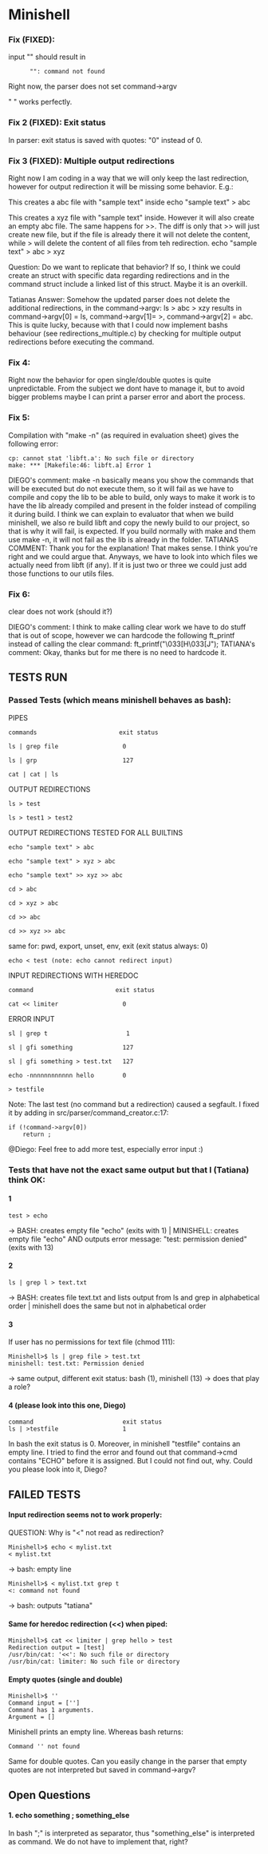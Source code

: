 # Minishell

### Fix (FIXED):

input "" should result in 


          "": command not found

Right now, the parser does not set command->argv 

 " " works perfectly.

### Fix 2 (FIXED): Exit status

In parser: exit status is saved with quotes: "0" instead of 0.

### Fix 3 (FIXED): Multiple output redirections

Right now I am coding in a way that we will only keep the last redirection, however for output redirection it will be missing some behavior. E.g.:

This creates a abc file with "sample text" inside
echo "sample text" > abc

This creates a xyz file with "sample text" inside. However it will also create an empty abc file. The same happens for >>. The diff is only that >> will just create new file, but if the file is already there it will not delete the content, while > will delete the content of all files from teh redirection.
echo "sample text" > abc > xyz

Question: Do we want to replicate that behavior? If so, I think we could create an struct with specific data regarding redirections and in the command struct include a linked list of this struct. Maybe it is an overkill.

Tatianas Answer: Somehow the updated parser does not delete the additional redirections, in the command->argv: 
ls > abc > xzy
results in command->argv[0] = ls, command->argv[1]= >, command->argv[2] = abc. 
This is quite lucky, because with that I could now implement bashs behaviour (see redirections_multiple.c) by checking for multiple output redirections before executing the command.

### Fix 4:

Right now the behavior for open single/double quotes is quite unpredictable. From the subject we dont have to manage it, but to avoid bigger problems maybe I can print a parser error and abort the process.

### Fix 5:
Compilation with "make -n" (as required in evaluation sheet) gives the following error: 
	
	cp: cannot stat 'libft.a': No such file or directory
	make: *** [Makefile:46: libft.a] Error 1

 DIEGO's comment: make -n basically means you show the commands that will be executed but do not execute them, so it will fail as we have to compile and copy the lib to be able to build, only ways to make it work is to have the lib already compiled and present in the folder instead of compiling it during build. I think we can explain to evaluator that when we build minishell, we also re build libft and copy the newly build to our project, so that is why it will fail, is expected. If you build normally with make and them use make -n, it will not fail as the lib is already in the folder.
 TATIANAS COMMENT: Thank you for the explanation! That makes sense. I think you're right and we could argue that. Anyways, we have to look into which files we actually need from libft (if any). If it is just two or three we could just add those functions to our utils files.

### Fix 6:
clear does not work (should it?)

DIEGO's comment: I think to make calling clear work we have to do stuff that is out of scope, however we can hardcode the following ft_printf instead of calling the clear command:
ft_printf("\033[H\033[J");
TATIANA's comment: Okay, thanks but for me there is no need to hardcode it.

## TESTS RUN 

### Passed Tests (which means minishell behaves as bash):

PIPES

    commands                       exit status

    ls | grep file                  0
    
    ls | grp                        127

    cat | cat | ls

OUTPUT REDIRECTIONS

    ls > test

    ls > test1 > test2

OUTPUT REDIRECTIONS TESTED FOR ALL BUILTINS 

    echo "sample text" > abc

    echo "sample text" > xyz > abc

    echo "sample text" >> xyz >> abc

    cd > abc

    cd > xyz > abc

    cd >> abc

    cd >> xyz >> abc

same for: pwd, export, unset, env, exit (exit status always: 0)

    echo < test (note: echo cannot redirect input)

INPUT REDIRECTIONS WITH HEREDOC

    command                       exit status

    cat << limiter                  0


ERROR INPUT

    sl | grep t                      1

    sl | gfi something              127

    sl | gfi something > test.txt   127

    echo -nnnnnnnnnnnn hello        0

    > testfile

Note: The last test (no command but a redirection) caused a segfault. I fixed it by adding in src/parser/command_creator.c:17:

    if (!command->argv[0])
        return ;

@Diego: Feel free to add more test, especially error input :)

### Tests that have not the exact same output but that I (Tatiana) think OK:

#### 1
    test > echo

-> BASH: creates empty file "echo" (exits with 1) | MINISHELL: creates empty file "echo" AND outputs error message: "test: permission denied" (exits with 13)

#### 2
    ls | grep l > text.txt

-> BASH: creates file text.txt and lists output from ls and grep in alphabetical order | minishell does the same but not in alphabetical order

#### 3

If user has no permissions for text file (chmod 111):

    Minishell>$ ls | grep file > test.txt
    minishell: test.txt: Permission denied

-> same output, different exit status: bash (1), minishell (13) -> does that play a role?

#### 4 (please look into this one, Diego)

    command                         exit status
    ls | >testfile                  1

In bash the exit status is 0. Moreover, in minishell "testfile" contains an empty line. I tried to find the error and found out that command->cmd contains "ECHO" before it is assigned. But I could not find out, why. Could you please look into it, Diego?


## FAILED TESTS

#### Input redirection seems not to work properly:

QUESTION: Why is "<" not read as redirection? 

    Minishell>$ echo < mylist.txt 
    < mylist.txt

-> bash: empty line

    Minishell>$ < mylist.txt grep t
    <: command not found

-> bash: outputs "tatiana"

#### Same for heredoc redirection (<<) when piped:

    Minishell>$ cat << limiter | grep hello > test
    Redirection output = [test]
    /usr/bin/cat: '<<': No such file or directory
    /usr/bin/cat: limiter: No such file or directory

#### Empty quotes (single and double)

    Minishell>$ ''
    Command input = ['']
    Command has 1 arguments.
    Argument = []

Minishell prints an empty line. Whereas bash returns:

    Command '' not found

Same for double quotes. Can you easily change in the parser that empty quotes are not interpreted but saved in command->argv? 

## Open Questions

#### 1. echo something ; something_else

In bash ";" is interpreted as separator, thus "something_else" is interpreted as command. We do not have to implement that, right?




